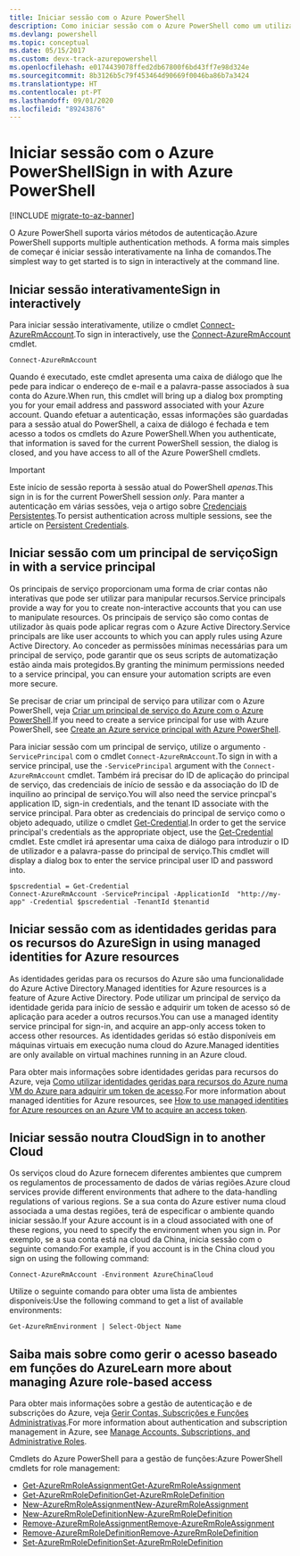 ```yaml
---
title: Iniciar sessão com o Azure PowerShell
description: Como iniciar sessão com o Azure PowerShell como um utilizador, principal de serviço ou com identidades geridas para recursos do Azure.
ms.devlang: powershell
ms.topic: conceptual
ms.date: 05/15/2017
ms.custom: devx-track-azurepowershell
ms.openlocfilehash: e0174439078ffed2db67800f6bd43ff7e98d324e
ms.sourcegitcommit: 8b3126b5c79f453464d90669f0046ba86b7a3424
ms.translationtype: HT
ms.contentlocale: pt-PT
ms.lasthandoff: 09/01/2020
ms.locfileid: "89243876"
---
```

# <a name="sign-in-with-azure-powershell"></a><span data-ttu-id="89725-103">Iniciar sessão com o Azure PowerShell</span><span class="sxs-lookup"><span data-stu-id="89725-103">Sign in with Azure PowerShell</span></span>

[!INCLUDE [migrate-to-az-banner](../../includes/migrate-to-az-banner.md)]

<span data-ttu-id="89725-104">O Azure PowerShell suporta vários métodos de autenticação.</span><span class="sxs-lookup"><span data-stu-id="89725-104">Azure PowerShell supports multiple authentication methods.</span></span> <span data-ttu-id="89725-105">A forma mais simples de começar é iniciar sessão interativamente na linha de comandos.</span><span class="sxs-lookup"><span data-stu-id="89725-105">The simplest way to get started is to sign in interactively at the command line.</span></span>

## <a name="sign-in-interactively"></a><span data-ttu-id="89725-106">Iniciar sessão interativamente</span><span class="sxs-lookup"><span data-stu-id="89725-106">Sign in interactively</span></span>

<span data-ttu-id="89725-107">Para iniciar sessão interativamente, utilize o cmdlet [Connect-AzureRmAccount](/powershell/module/azurerm.profile/connect-azurermaccount).</span><span class="sxs-lookup"><span data-stu-id="89725-107">To sign in interactively, use the [Connect-AzureRmAccount](/powershell/module/azurerm.profile/connect-azurermaccount) cmdlet.</span></span>

```azurepowershell-interactive
Connect-AzureRmAccount
```

<span data-ttu-id="89725-108">Quando é executado, este cmdlet apresenta uma caixa de diálogo que lhe pede para indicar o endereço de e-mail e a palavra-passe associados à sua conta do Azure.</span><span class="sxs-lookup"><span data-stu-id="89725-108">When run, this cmdlet will bring up a dialog box prompting you for your email address and password associated with your Azure account.</span></span> <span data-ttu-id="89725-109">Quando efetuar a autenticação, essas informações são guardadas para a sessão atual do PowerShell, a caixa de diálogo é fechada e tem acesso a todos os cmdlets do Azure PowerShell.</span><span class="sxs-lookup"><span data-stu-id="89725-109">When you authenticate, that information is saved for the current PowerShell session, the dialog is closed, and you have access to all of the Azure PowerShell cmdlets.</span></span>

> [!IMPORTANT]
> <span data-ttu-id="89725-110">Este início de sessão reporta à sessão atual do PowerShell _apenas_.</span><span class="sxs-lookup"><span data-stu-id="89725-110">This sign in is for the current PowerShell session _only_.</span></span> <span data-ttu-id="89725-111">Para manter a autenticação em várias sessões, veja o artigo sobre [Credenciais Persistentes](context-persistence.md).</span><span class="sxs-lookup"><span data-stu-id="89725-111">To persist authentication across multiple sessions, see the article on [Persistent Credentials](context-persistence.md).</span></span>

## <a name="sign-in-with-a-service-principal"></a><span data-ttu-id="89725-112">Iniciar sessão com um principal de serviço</span><span class="sxs-lookup"><span data-stu-id="89725-112">Sign in with a service principal</span></span>

<span data-ttu-id="89725-113">Os principais de serviço proporcionam uma forma de criar contas não interativas que pode ser utilizar para manipular recursos.</span><span class="sxs-lookup"><span data-stu-id="89725-113">Service principals provide a way for you to create non-interactive accounts that you can use to manipulate resources.</span></span> <span data-ttu-id="89725-114">Os principais de serviço são como contas de utilizador às quais pode aplicar regras com o Azure Active Directory.</span><span class="sxs-lookup"><span data-stu-id="89725-114">Service principals are like user accounts to which you can apply rules using Azure Active Directory.</span></span> <span data-ttu-id="89725-115">Ao conceder as permissões mínimas necessárias para um principal de serviço, pode garantir que os seus scripts de automatização estão ainda mais protegidos.</span><span class="sxs-lookup"><span data-stu-id="89725-115">By granting the minimum permissions needed to a service principal, you can ensure your automation scripts are even more secure.</span></span>

<span data-ttu-id="89725-116">Se precisar de criar um principal de serviço para utilizar com o Azure PowerShell, veja [Criar um principal de serviço do Azure com o Azure PowerShell](create-azure-service-principal-azureps.md).</span><span class="sxs-lookup"><span data-stu-id="89725-116">If you need to create a service principal for use with Azure PowerShell, see [Create an Azure service principal with Azure PowerShell](create-azure-service-principal-azureps.md).</span></span>

<span data-ttu-id="89725-117">Para iniciar sessão com um principal de serviço, utilize o argumento `-ServicePrincipal` com o cmdlet `Connect-AzureRmAccount`.</span><span class="sxs-lookup"><span data-stu-id="89725-117">To sign in with a service principal, use the `-ServicePrincipal` argument with the `Connect-AzureRmAccount` cmdlet.</span></span> <span data-ttu-id="89725-118">Também irá precisar do ID de aplicação do principal de serviço, das credenciais de início de sessão e da associação do ID de inquilino ao principal de serviço.</span><span class="sxs-lookup"><span data-stu-id="89725-118">You will also need the service princpal's application ID, sign-in credentials, and the tenant ID associate with the service principal.</span></span> <span data-ttu-id="89725-119">Para obter as credenciais do principal de serviço como o objeto adequado, utilize o cmdlet [Get-Credential](/powershell/module/microsoft.powershell.security/get-credential).</span><span class="sxs-lookup"><span data-stu-id="89725-119">In order to get the service principal's credentials as the appropriate object, use the [Get-Credential](/powershell/module/microsoft.powershell.security/get-credential) cmdlet.</span></span> <span data-ttu-id="89725-120">Este cmdlet irá apresentar uma caixa de diálogo para introduzir o ID de utilizador e a palavra-passe do principal de serviço.</span><span class="sxs-lookup"><span data-stu-id="89725-120">This cmdlet will display a dialog box to enter the service principal user ID and password into.</span></span>

```azurepowershell-interactive
$pscredential = Get-Credential
Connect-AzureRmAccount -ServicePrincipal -ApplicationId  "http://my-app" -Credential $pscredential -TenantId $tenantid
```

## <a name="sign-in-using-managed-identities-for-azure-resources"></a><span data-ttu-id="89725-121">Iniciar sessão com as identidades geridas para os recursos do Azure</span><span class="sxs-lookup"><span data-stu-id="89725-121">Sign in using managed identities for Azure resources</span></span>

<span data-ttu-id="89725-122">As identidades geridas para os recursos do Azure são uma funcionalidade do Azure Active Directory.</span><span class="sxs-lookup"><span data-stu-id="89725-122">Managed identities for Azure resources is a feature of Azure Active Directory.</span></span> <span data-ttu-id="89725-123">Pode utilizar um principal de serviço da identidade gerida para início de sessão e adquirir um token de acesso só de aplicação para aceder a outros recursos.</span><span class="sxs-lookup"><span data-stu-id="89725-123">You can use a managed identity service principal for sign-in, and acquire an app-only access token to access other resources.</span></span> <span data-ttu-id="89725-124">As identidades geridas só estão disponíveis em máquinas virtuais em execução numa cloud do Azure.</span><span class="sxs-lookup"><span data-stu-id="89725-124">Managed identities are only available on virtual machines running in an Azure cloud.</span></span>

<span data-ttu-id="89725-125">Para obter mais informações sobre identidades geridas para recursos do Azure, veja [Como utilizar identidades geridas para recursos do Azure numa VM do Azure para adquirir um token de acesso](/azure/active-directory/managed-identities-azure-resources/how-to-use-vm-token).</span><span class="sxs-lookup"><span data-stu-id="89725-125">For more information about managed identities for Azure resources, see [How to use managed identities for Azure resources on an Azure VM to acquire an access token](/azure/active-directory/managed-identities-azure-resources/how-to-use-vm-token).</span></span>

## <a name="sign-in-to-another-cloud"></a><span data-ttu-id="89725-126">Iniciar sessão noutra Cloud</span><span class="sxs-lookup"><span data-stu-id="89725-126">Sign in to another Cloud</span></span>

<span data-ttu-id="89725-127">Os serviços cloud do Azure fornecem diferentes ambientes que cumprem os regulamentos de processamento de dados de várias regiões.</span><span class="sxs-lookup"><span data-stu-id="89725-127">Azure cloud services provide different environments that adhere to the data-handling regulations of various regions.</span></span> <span data-ttu-id="89725-128">Se a sua conta do Azure estiver numa cloud associada a uma destas regiões, terá de especificar o ambiente quando iniciar sessão.</span><span class="sxs-lookup"><span data-stu-id="89725-128">If your Azure account is in a cloud associated with one of these regions, you need to specify the environment when you sign in.</span></span> <span data-ttu-id="89725-129">Por exemplo, se a sua conta está na cloud da China, inicia sessão com o seguinte comando:</span><span class="sxs-lookup"><span data-stu-id="89725-129">For example, if you account is in the China cloud you sign on using the following command:</span></span>

```azurepowershell-interactive
Connect-AzureRmAccount -Environment AzureChinaCloud
```

<span data-ttu-id="89725-130">Utilize o seguinte comando para obter uma lista de ambientes disponíveis:</span><span class="sxs-lookup"><span data-stu-id="89725-130">Use the following command to get a list of available environments:</span></span>

```azurepowershell-interactive
Get-AzureRmEnvironment | Select-Object Name
```

## <a name="learn-more-about-managing-azure-role-based-access"></a><span data-ttu-id="89725-131">Saiba mais sobre como gerir o acesso baseado em funções do Azure</span><span class="sxs-lookup"><span data-stu-id="89725-131">Learn more about managing Azure role-based access</span></span>

<span data-ttu-id="89725-132">Para obter mais informações sobre a gestão de autenticação e de subscrições do Azure, veja [Gerir Contas, Subscrições e Funções Administrativas](/azure/active-directory/role-based-access-control-configure).</span><span class="sxs-lookup"><span data-stu-id="89725-132">For more information about authentication and subscription management in Azure, see [Manage Accounts, Subscriptions, and Administrative Roles](/azure/active-directory/role-based-access-control-configure).</span></span>

<span data-ttu-id="89725-133">Cmdlets do Azure PowerShell para a gestão de funções:</span><span class="sxs-lookup"><span data-stu-id="89725-133">Azure PowerShell cmdlets for role management:</span></span>

* [<span data-ttu-id="89725-134">Get-AzureRmRoleAssignment</span><span class="sxs-lookup"><span data-stu-id="89725-134">Get-AzureRmRoleAssignment</span></span>](/powershell/module/AzureRM.Resources/Get-AzureRmRoleAssignment)
* [<span data-ttu-id="89725-135">Get-AzureRmRoleDefinition</span><span class="sxs-lookup"><span data-stu-id="89725-135">Get-AzureRmRoleDefinition</span></span>](/powershell/module/AzureRM.Resources/Get-AzureRmRoleDefinition)
* [<span data-ttu-id="89725-136">New-AzureRmRoleAssignment</span><span class="sxs-lookup"><span data-stu-id="89725-136">New-AzureRmRoleAssignment</span></span>](/powershell/module/AzureRM.Resources/New-AzureRmRoleAssignment)
* [<span data-ttu-id="89725-137">New-AzureRmRoleDefinition</span><span class="sxs-lookup"><span data-stu-id="89725-137">New-AzureRmRoleDefinition</span></span>](/powershell/module/AzureRM.Resources/New-AzureRmRoleDefinition)
* [<span data-ttu-id="89725-138">Remove-AzureRmRoleAssignment</span><span class="sxs-lookup"><span data-stu-id="89725-138">Remove-AzureRmRoleAssignment</span></span>](/powershell/module/AzureRM.Resources/Remove-AzureRmRoleAssignment)
* [<span data-ttu-id="89725-139">Remove-AzureRmRoleDefinition</span><span class="sxs-lookup"><span data-stu-id="89725-139">Remove-AzureRmRoleDefinition</span></span>](/powershell/module/AzureRM.Resources/Remove-AzureRmRoleDefinition)
* [<span data-ttu-id="89725-140">Set-AzureRmRoleDefinition</span><span class="sxs-lookup"><span data-stu-id="89725-140">Set-AzureRmRoleDefinition</span></span>](/powershell/moduel/AzureRM.Resources/Set-AzureRmRoleDefinition)
